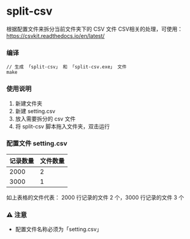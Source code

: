 # split-csv

根据配置文件来拆分当前文件夹下的 CSV 文件
CSV相关的处理，可使用：https://csvkit.readthedocs.io/en/latest/

### 编译
```
// 生成 「split-csv」 和 「split-csv.exe」 文件
make
```


### 使用说明

1. 新建文件夹
2. 新建 setting.csv
3. 放入需要拆分的 csv 文件
4. 将 split-csv 脚本拖入文件夹，双击运行


### 配置文件 setting.csv

记录数量 | 文件数量
------  | -------
2000    | 2
3000    | 1

如上表格的文件代表： 2000 行记录的文件 2 个，3000 行记录的文件 3 个


### ⚠ 注意
* 配置文件名称必须为「setting.csv」